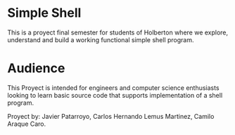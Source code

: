 Simple Shell
=======
This is a proyect final semester for students of Holberton where we explore, understand and build a working functional simple shell program.

Audience
=======
This Proyect is intended for engineers and computer science enthusiasts looking to learn basic source code that supports implementation of a shell program.


Proyect by: Javier Patarroyo, Carlos Hernando Lemus Martinez, Camilo Araque Caro.
